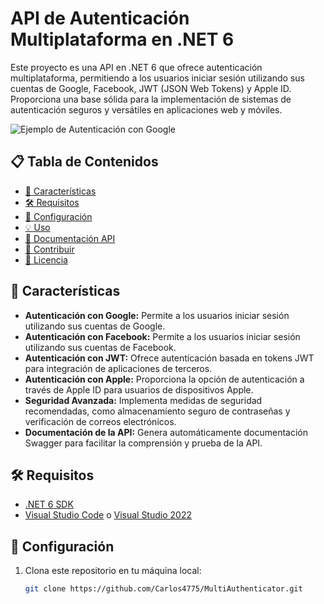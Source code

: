 # API de Autenticación Multiplataforma en .NET 6

Este proyecto es una API en .NET 6 que ofrece autenticación multiplataforma, permitiendo a los usuarios iniciar sesión utilizando sus cuentas de Google, Facebook, JWT (JSON Web Tokens) y Apple ID. Proporciona una base sólida para la implementación de sistemas de autenticación seguros y versátiles en aplicaciones web y móviles.

![Ejemplo de Autenticación con Google](demo.gif)

## 📋 Tabla de Contenidos

- [🚀 Características](#-características)
- [🛠️ Requisitos](#️-requisitos)
- [🔧 Configuración](#-configuración)
- [💡 Uso](#-uso)
- [📖 Documentación API](#-documentación-api)
- [🤝 Contribuir](#-contribuir)
- [📄 Licencia](#-licencia)

## 🚀 Características

- **Autenticación con Google:** Permite a los usuarios iniciar sesión utilizando sus cuentas de Google.
- **Autenticación con Facebook:** Permite a los usuarios iniciar sesión utilizando sus cuentas de Facebook.
- **Autenticación con JWT:** Ofrece autenticación basada en tokens JWT para integración de aplicaciones de terceros.
- **Autenticación con Apple:** Proporciona la opción de autenticación a través de Apple ID para usuarios de dispositivos Apple.
- **Seguridad Avanzada:** Implementa medidas de seguridad recomendadas, como almacenamiento seguro de contraseñas y verificación de correos electrónicos.
- **Documentación de la API:** Genera automáticamente documentación Swagger para facilitar la comprensión y prueba de la API.

## 🛠️ Requisitos

- [.NET 6 SDK](https://dotnet.microsoft.com/download/dotnet/6.0)
- [Visual Studio Code](https://code.visualstudio.com/) o [Visual Studio 2022](https://visualstudio.microsoft.com/)

## 🔧 Configuración

1. Clona este repositorio en tu máquina local:

   ```bash
   git clone https://github.com/Carlos4775/MultiAuthenticator.git